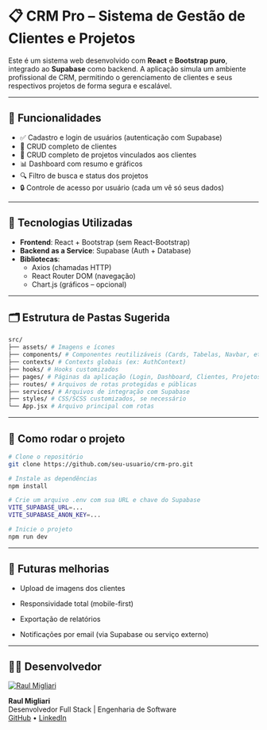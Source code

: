 # 📋 CRM Pro – Sistema de Gestão de Clientes e Projetos

Este é um sistema web desenvolvido com **React** e **Bootstrap puro**, integrado ao **Supabase** como backend. A aplicação simula um ambiente profissional de CRM, permitindo o gerenciamento de clientes e seus respectivos projetos de forma segura e escalável.

---

## 🚀 Funcionalidades

- ✅ Cadastro e login de usuários (autenticação com Supabase)
- 👤 CRUD completo de clientes
- 📁 CRUD completo de projetos vinculados aos clientes
- 📊 Dashboard com resumo e gráficos
- 🔍 Filtro de busca e status dos projetos
- 🔒 Controle de acesso por usuário (cada um vê só seus dados)

---

## 🧰 Tecnologias Utilizadas

- **Frontend**: React + Bootstrap (sem React-Bootstrap)
- **Backend as a Service**: Supabase (Auth + Database)
- **Bibliotecas**:
  - Axios (chamadas HTTP)
  - React Router DOM (navegação)
  - Chart.js (gráficos – opcional)

---

## 🗂️ Estrutura de Pastas Sugerida

```bash
src/
├── assets/ # Imagens e ícones
├── components/ # Componentes reutilizáveis (Cards, Tabelas, Navbar, etc)
├── contexts/ # Contexts globais (ex: AuthContext)
├── hooks/ # Hooks customizados
├── pages/ # Páginas da aplicação (Login, Dashboard, Clientes, Projetos)
├── routes/ # Arquivos de rotas protegidas e públicas
├── services/ # Arquivos de integração com Supabase
├── styles/ # CSS/SCSS customizados, se necessário
└── App.jsx # Arquivo principal com rotas
```


---

## 📝 Como rodar o projeto

```bash
# Clone o repositório
git clone https://github.com/seu-usuario/crm-pro.git

# Instale as dependências
npm install

# Crie um arquivo .env com sua URL e chave do Supabase
VITE_SUPABASE_URL=...
VITE_SUPABASE_ANON_KEY=...

# Inicie o projeto
npm run dev
```
---

## 🧪 Futuras melhorias

- Upload de imagens dos clientes

- Responsividade total (mobile-first)

- Exportação de relatórios

- Notificações por email (via Supabase ou serviço externo)

---

## 👨‍💻 Desenvolvedor

[![Raul Migliari](https://github.com/RaulMigliari.png?size=100)](https://github.com/raul-mgl)

**Raul Migliari**  
Desenvolvedor Full Stack | Engenharia de Software  
[GitHub](https://github.com/RaulMigliari) • [LinkedIn](https://www.linkedin.com/in/raulmigliari)
